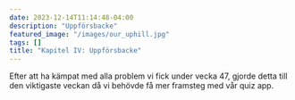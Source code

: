 ```yaml
---
date: 2023-12-14T11:14:48-04:00
description: "Uppförsbacke"
featured_image: "/images/our_uphill.jpg"
tags: []
title: "Kapitel IV: Uppförsbacke"
---
```

Efter att ha kämpat med alla problem vi fick under vecka 47, gjorde detta till den viktigaste veckan då vi behövde få mer framsteg med vår quiz app.